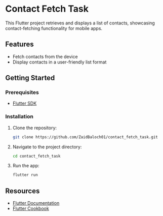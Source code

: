 
# Contact Fetch Task

This Flutter project retrieves and displays a list of contacts, showcasing contact-fetching functionality for mobile apps.

## Features

- Fetch contacts from the device
- Display contacts in a user-friendly list format

## Getting Started

### Prerequisites

- [Flutter SDK](https://flutter.dev/docs/get-started/install)

### Installation

1. Clone the repository:
   ```bash
   git clone https://github.com/ZaidBaloch01/contact_fetch_task.git
   ```
2. Navigate to the project directory:
   ```bash
   cd contact_fetch_task
   ```
3. Run the app:
   ```bash
   flutter run
   ```

## Resources

- [Flutter Documentation](https://flutter.dev/docs)
- [Flutter Cookbook](https://flutter.dev/docs/cookbook)

